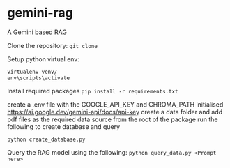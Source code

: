 # gemini-rag
A Gemini based RAG

Clone the repository:
`git clone `

Setup python virtual env: 
```
virtualenv venv/
env\scripts\activate
```

Install required packages
`pip install -r requirements.txt`

create a .env file with the GOOGLE_API_KEY and CHROMA_PATH initialised
https://ai.google.dev/gemini-api/docs/api-key
create a data folder and add pdf files as the required data source
from the root of the package run the following to create database and query

`python create_database.py`

Query the RAG model using the following:
`python query_data.py <Prompt here>`
